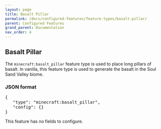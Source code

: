 ```yaml
---
layout: page
title: Basalt Pillar
permalink: /docs/configured-features/feature-types/basalt-pillar/
parent: Configured Features
grand_parent: Documentation
nav_order: 4
---
```


## Basalt Pillar

The `minecraft:basalt_pillar` feature type is used to place long pillars of basalt. In vanilla, this feature type is used to generate the basalt in the Soul Sand Valley biome.

### JSON format

<pre>
{
   "type": "minecraft:basalt_pillar",
   "config": {}
}
</pre>

This feature has no fields to configure.